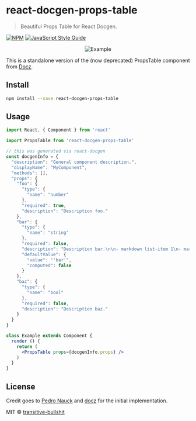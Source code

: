# react-docgen-props-table

> Beautiful Props Table for React Docgen.

[![NPM](https://img.shields.io/npm/v/react-docgen-props-table.svg)](https://www.npmjs.com/package/react-docgen-props-table) [![JavaScript Style Guide](https://img.shields.io/badge/code_style-standard-brightgreen.svg)](https://standardjs.com)

<p align="center">
  <img alt="Example" src="https://cdn.rawgit.com/transitive-bullshit/react-docgen-props-table/master/example.png">
</p>

This is a standalone version of the (now deprecated) PropsTable component from [Docz](https://github.com/pedronauck/docz).

## Install

```bash
npm install --save react-docgen-props-table
```

## Usage

```jsx
import React, { Component } from 'react'

import PropsTable from 'react-docgen-props-table'

// this was generated via react-docgen
const docgenInfo = {
  "description": "General component description.",
  "displayName": "MyComponent",
  "methods": [],
  "props": {
    "foo": {
      "type": {
        "name": "number"
      },
      "required": true,
      "description": "Description foo."
    },
    "bar": {
      "type": {
        "name": "string"
      },
      "required": false,
      "description": "Description bar.\n\n- markdown list-item 1\n- markdown list-item 2",
      "defaultValue": {
        "value": "'bar'",
        "computed": false
      }
    },
    "baz": {
      "type": {
        "name": "bool"
      },
      "required": false,
      "description": "Description baz."
    }
  }
}

class Example extends Component {
  render () {
    return (
      <PropsTable props={docgenInfo.props} />
    )
  }
}
```

## License

Credit goes to [Pedro Nauck](https://github.com/pedronauck) and [docz](https://github.com/pedronauck/docz) for the initial implementation.

MIT © [transitive-bullshit](https://transitivebullsh.it)
